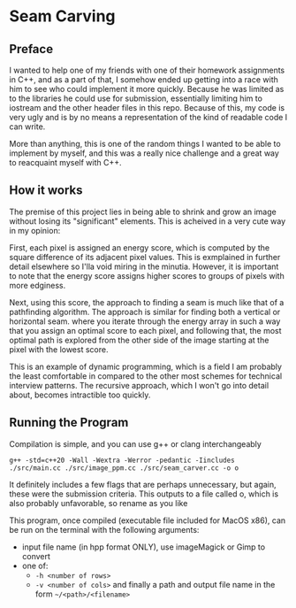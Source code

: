 # Seam Carving

## Preface

I wanted to help one of my friends with one of their homework assignments in C++, and as a part of that, I somehow ended up getting into a race with him to see who could implement it more quickly. Because he was limited as to the libraries he could use for submission, essentially limiting him to iostream and the other header files in this repo. Because of this, my code is very ugly and is by no means a representation of the kind of readable code I can write.

More than anything, this is one of the random things I wanted to be able to implement by myself, and this was a really nice challenge and a great way to reacquaint myself with C++.

## How it works

The premise of this project lies in being able to shrink and grow an image without losing its "significant" elements. This is acheived in a very cute way in my opinion:

First, each pixel is assigned an energy score, which is computed by the square difference of its adjacent pixel values. This is exmplained in further detail elsewhere so I'lla void miring in the minutia. However, it is important to note that the energy score assigns higher scores to groups of pixels with more edginess.

Next, using this score, the approach to finding a seam is much like that of a pathfinding algorithm. The approach is similar for finding both a vertical or horizontal seam. where you iterate through the energy array in such a way that you assign an optimal score to each pixel, and following that, the most optimal path is explored from the other side of the image starting at the pixel with the lowest score.

This is an example of dynamic programming, which is a field I am probably the least comfortable in compared to the other most schemes for technical interview patterns. The recursive approach, which I won't go into detail about, becomes intractible too quickly.

## Running the Program

Compilation is simple, and you can use g++ or clang interchangeably

`g++ -std=c++20 -Wall -Wextra -Werror -pedantic -Iincludes ./src/main.cc ./src/image_ppm.cc ./src/seam_carver.cc -o o`

It definitely includes a few flags that are perhaps unnecessary, but again, these were the submission criteria.
This outputs to a file called o, which is also probably unfavorable, so rename as you like

This program, once compiled (executable file included for MacOS x86), can be run on the terminal with the following arguments:

- input file name (in hpp format ONLY), use imageMagick or Gimp to convert
- one of:
  - `-h <number of rows>`
  - `-v <number of cols>`
    and finally a path and output file name in the form `~/<path>/<filename>`
